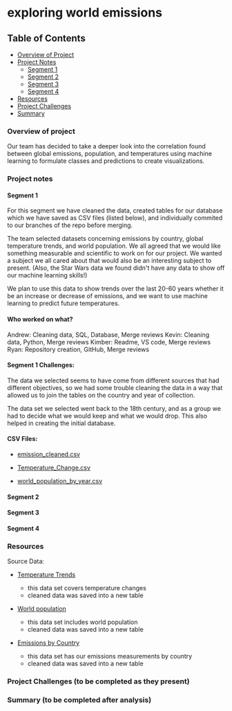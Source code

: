 # exploring world emissions

## Table of Contents
- [Overview of Project](#overview-of-project)
- [Project Notes](#project-notes)
    - [Segment 1](#segment-1)
    - [Segment 2](#segment-2)
    - [Segment 3](#segment-3)
    - [Segment 4](#segment-4)
- [Resources](#resources)
- [Project Challenges](#project-challenges)
- [Summary](#summary)


### Overview of project
Our team has decided to take a deeper look into the correlation found between global emissions, population, and temperatures using machine learning to formulate classes and predictions to create visualizations. 

### Project notes

#### Segment 1
 
  For this segment we have cleaned the data, created tables for our database which we have saved as CSV files (listed below), and individually commited to our branches of the repo before merging.

  The team selected datasets concerning emissions by country, global temperature trends, and world population. We all agreed that we would like something measurable and scientific to work on for our project. We wanted a subject we all cared about that would also be an interesting subject to present. (Also, the Star Wars data we found didn't have any data to show off our machine learning skills!) 
  
  We plan to use this data to show trends over the last 20-60 years whether it be an increase or decrease of emissions, and we want to use machine learning to predict future temperatures.

#### Who worked on what?

Andrew: Cleaning data, SQL, Database, Merge reviews
Kevin: Cleaning data, Python, Merge reviews
Kimber: Readme, VS code, Merge reviews
Ryan: Repository creation, GitHub, Merge reviews

#### Segment 1 Challenges:

The data we selected seems to have come from different sources that had different objectives, so we had some trouble cleaning the data in a way that allowed us to join the tables on the country and year of collection. 

The data set we selected went back to the 18th century, and as a group we had to decide what we would keep and what we would drop. This also helped in creating the initial database.

#### CSV Files:

- [emission_cleaned.csv](exploring_world_emissions/Resources/emission_cleaned)

- [Temperature_Change.csv](exploring_world_emissions/Resources/Temperature_Change.csv)

- [world_population_by_year.csv](exploring_world_emissions/Resources/world_population_by_year)

#### Segment 2

#### Segment 3

#### Segment 4

### Resources
Source Data:

- [Temperature Trends](https://www.kaggle.com/datasets/thedevastator/global-land-and-surface-temperature-trends-analy?select=GlobalTemperatures.csv)
  - this data set covers temperature changes
  - cleaned data was saved into a new table

- [World population](https://www.kaggle.com/datasets/iamsouravbanerjee/world-population-dataset)
  - this data set includes world population
  - cleaned data was saved into a new table
  
- [Emissions by Country](https://www.kaggle.com/datasets/thedevastator/global-fossil-co2-emissions-by-country-2002-2022)
  - this data set has our emissions measurements by country
  - cleaned data was saved into a new table


### Project Challenges (to be completed as they present)


### Summary (to be completed after analysis)

